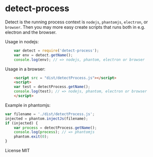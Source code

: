 # detect-process

Detect is the running process context is `nodejs`, `phantomjs`, `electron`, or `browser`. Then you may more easy create scripts that runs both in e.g. electron and the browser. 

Usage in nodejs: 
~~~js
    var detect = require('detect-process');
    var env = detect.getName();
    console.log(env); // => nodejs, phantom, electron or browser
~~~

Usage in a browser: 
~~~html
    <script src = "dist/detectProcess.js"></script>
    <script>
    var test = detectProcess.getName();
    console.log(test); // => nodejs, phantom, electron or browser
    </script>
~~~

Example in phantomjs: 
~~~js
var filename = './dist/detectProcess.js';
injected = phantom.injectJs(filename);
if (injected) {
    var process = detectProcess.getName();
    console.log(process); // => phantomjs
    phantom.exit(0);
}
~~~

License MIT

